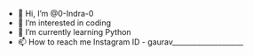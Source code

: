 - 👋 Hi, I’m @0-Indra-0
- 👀 I’m interested in coding
- 🌱 I’m currently learning Python
- 📫 How to reach me Instagram ID - gaurav____________________

<!---
0-Indra-0/0-Indra-0 is a ✨ special ✨ repository because its `README.md` (this file) appears on your GitHub profile.
You can click the Preview link to take a look at your changes.
--->
